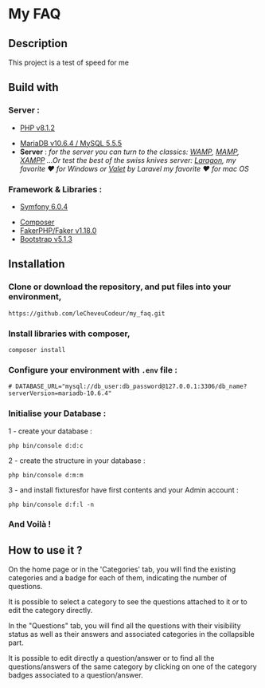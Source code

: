 # My FAQ

## Description

This project is a test of speed for me

## Build with

### Server :

- [PHP v8.1.2](https://www.php.net/releases/index.php)

* [MariaDB v10.6.4 / MySQL 5.5.5](https://mariadb.com/kb/en/installing-mariadb-on-macos-using-homebrew/https://downloads.mysql.com/archives/installer/)
* **Server** : *for the server you can turn to the classics: [WAMP](https://www.wampserver.com/), [MAMP](https://www.mamp.info/en/downloads/), [XAMPP](https://www.apachefriends.org/fr/index.html) ...Or test the best of the swiss knives server: [Laragon](https://laragon.org/), my favorite ❤️ for Windows or [Valet](https://laravel.com/docs/8.x/valet) by Laravel my favorite ❤️ for mac OS*

### Framework & Libraries :

- [Symfony 6.0.4](https://symfony.com/)

* [Composer](https://getcomposer.org/download/)
* [FakerPHP/Faker v1.18.0](https://packagist.org/packages/fakerphp/faker)
* [Bootstrap v5.1.3](https://getbootstrap.com/)

## Installation

### **Clone or download the repository**, and put files into your environment,

```
https://github.com/leCheveuCodeur/my_faq.git
```

### Install libraries with **composer**,

```
composer install
```

### Configure your environment with `.env` file :

```
# DATABASE_URL="mysql://db_user:db_password@127.0.0.1:3306/db_name?serverVersion=mariadb-10.6.4"
```

### Initialise your Database :

1 - create your database :

````
php bin/console d:d:c
````

2 - create the structure in your database :

```
php bin/console d:m:m
```

3 - and install fixturesfor have first contents and your Admin account :

```
php bin/console d:f:l -n
```

### And Voilà !

## How to use it ?

On the home page or in the 'Categories' tab, you will find the existing categories and a badge for each of them, indicating the number of questions.

It is possible to select a category to see the questions attached to it or to edit the category directly.

In the "Questions" tab, you will find all the questions with their visibility status as well as their answers and associated categories in the collapsible part.

It is possible to edit directly a question/answer or to find all the questions/answers of the same category by clicking on one of the category badges associated to a question/answer.
